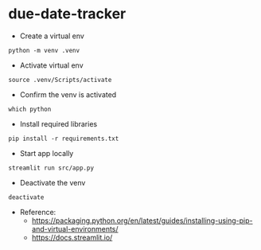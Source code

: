 # due-date-tracker
* Create a virtual env
```
python -m venv .venv
```

* Activate virtual env
```
source .venv/Scripts/activate
```

* Confirm the venv is activated
```
which python
```

* Install required libraries
```
pip install -r requirements.txt
```

* Start app locally
```
streamlit run src/app.py
```

* Deactivate the venv
```
deactivate
```

* Reference: 
  - https://packaging.python.org/en/latest/guides/installing-using-pip-and-virtual-environments/
  - https://docs.streamlit.io/
